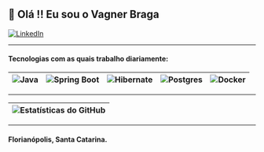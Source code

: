 ## 👋 Olá !! Eu sou o Vagner Braga

[![LinkedIn](https://img.shields.io/badge/LinkedIn-0077B5?style=flat-square&logo=linkedin&logoColor=white)](https://www.linkedin.com/in/vagner-braga8)

---

#### Tecnologias com as quais trabalho diariamente:

| ![Java](https://img.shields.io/badge/Java-007396?style=flat-square&logo=java&logoColor=white) | ![Spring Boot](https://img.shields.io/badge/Spring%20Boot-6DB33F?style=flat-square&logo=springboot&logoColor=white) | ![Hibernate](https://img.shields.io/badge/Hibernate-59666C?style=flat-square&logo=hibernate&logoColor=white) | ![Postgres](https://img.shields.io/badge/Postgres-336791?style=flat-square&logo=postgresql&logoColor=white) | ![Docker](https://img.shields.io/badge/Docker-2496ED?style=flat-square&logo=docker&logoColor=white) |
|:--------------------------------------------------:|:--------------------------------------------------------:|:----------------------------------------------------:|:------------------------------------------------:|:----------------------------------------------:|

---

| ![Estatísticas do GitHub](https://github-readme-stats.vercel.app/api?username=vagner-braga8&show_icons=true&theme=tokyonight&icon_color=green&hide_title=false) |
|:--------------------------------------------------------:|

---

#### Florianópolis, Santa Catarina.
